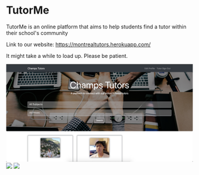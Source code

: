 # TutorMe

TutorMe is an online platform that aims to help students find a tutor within their school's community

Link to our website: https://montrealtutors.herokuapp.com/

It might take a while to load up. Please be patient.

<img src="MainPage.png" />
<img src="Edit1.png" />
<img src="Edit2.png" />
